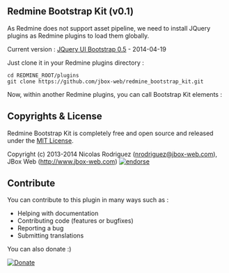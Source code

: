 ## Redmine Bootstrap Kit (v0.1)

As Redmine does not support asset pipeline, we need to install JQuery plugins as Redmine plugins to load them globally.

Current version : [JQuery UI Bootstrap 0.5](http://jquery-ui-bootstrap.github.io/jquery-ui-bootstrap/) - 2014-04-19

Just clone it in your Redmine plugins directory :

    cd REDMINE_ROOT/plugins
    git clone https://github.com/jbox-web/redmine_bootstrap_kit.git

Now, within another Redmine plugins, you can call Bootstrap Kit elements :




## Copyrights & License
Redmine Bootstrap Kit is completely free and open source and released under the [MIT License](https://github.com/jbox-web/redmine_bootstrap_kit/blob/devel/LICENSE).

Copyright (c) 2013-2014 Nicolas Rodriguez (nrodriguez@jbox-web.com), JBox Web (http://www.jbox-web.com) [![endorse](https://api.coderwall.com/n-rodriguez/endorsecount.png)](https://coderwall.com/n-rodriguez)


## Contribute

You can contribute to this plugin in many ways such as :
* Helping with documentation
* Contributing code (features or bugfixes)
* Reporting a bug
* Submitting translations

You can also donate :)

[![Donate](https://www.paypalobjects.com/en_US/i/btn/btn_donate_LG.gif)](https://www.paypal.com/cgi-bin/webscr?cmd=_s-xclick&hosted_button_id=FBT7E7DAVVEEU)
